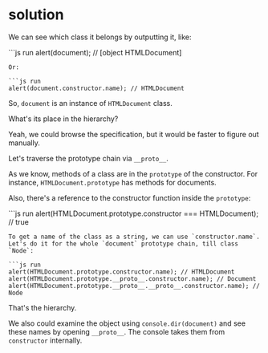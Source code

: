 # solution

We can see which class it belongs by outputting it, like:

\`\`\`js run alert\(document\); // \[object HTMLDocument\]

```text
Or:

```js run
alert(document.constructor.name); // HTMLDocument
```

So, `document` is an instance of `HTMLDocument` class.

What's its place in the hierarchy?

Yeah, we could browse the specification, but it would be faster to figure out manually.

Let's traverse the prototype chain via `__proto__`.

As we know, methods of a class are in the `prototype` of the constructor. For instance, `HTMLDocument.prototype` has methods for documents.

Also, there's a reference to the constructor function inside the `prototype`:

\`\`\`js run alert\(HTMLDocument.prototype.constructor === HTMLDocument\); // true

```text
To get a name of the class as a string, we can use `constructor.name`. Let's do it for the whole `document` prototype chain, till class `Node`:

```js run
alert(HTMLDocument.prototype.constructor.name); // HTMLDocument
alert(HTMLDocument.prototype.__proto__.constructor.name); // Document
alert(HTMLDocument.prototype.__proto__.__proto__.constructor.name); // Node
```

That's the hierarchy.

We also could examine the object using `console.dir(document)` and see these names by opening `__proto__`. The console takes them from `constructor` internally.

